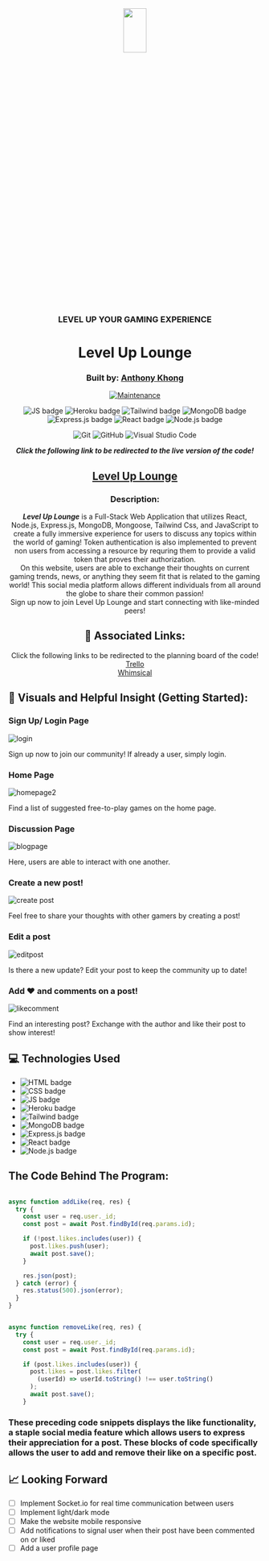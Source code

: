 <div align="center">
  
<img src="https://user-images.githubusercontent.com/116925227/232105248-9d013d14-7e46-4a74-a1f5-7e61e5ccadc9.png" width="30%" height="15%" />

### LEVEL UP YOUR GAMING EXPERIENCE

# Level Up Lounge

### Built by: **[Anthony Khong](https://www.linkedin.com/in/anthonykhong956/)**

[![Maintenance](https://img.shields.io/badge/Maintained%3F-yes-green.svg)](https://GitHub.com/Naereen/StrapDown.js/graphs/commit-activity)

![JS badge](https://img.shields.io/badge/JavaScript-323330?style=for-the-badge&logo=javascript&logoColor=F7DF1E)
![Heroku badge](https://img.shields.io/badge/Heroku-430098?style=for-the-badge&logo=heroku&logoColor=white)
![Tailwind badge](https://img.shields.io/badge/Tailwind_CSS-38B2AC?style=for-the-badge&logo=tailwind-css&logoColor=white)
![MongoDB badge](https://img.shields.io/badge/MongoDB-4EA94B?style=for-the-badge&logo=mongodb&logoColor=white)
![Express.js badge](https://img.shields.io/badge/Express.js-000000?style=for-the-badge&logo=express&logoColor=white)
![React badge](https://img.shields.io/badge/React-20232A?style=for-the-badge&logo=react&logoColor=61DAFB)
![Node.js badge](https://img.shields.io/badge/Node.js-339933?style=for-the-badge&logo=nodedotjs&logoColor=white)

![Git](https://img.shields.io/badge/GIT-E44C30?style=for-the-badge&logo=git&logoColor=white)
![GitHub](https://img.shields.io/badge/GitHub-100000?style=for-the-badge&logo=github&logoColor=white)
![Visual Studio Code](https://img.shields.io/badge/Visual_Studio_Code-0078D4?style=for-the-badge&logo=visual%20studio%20code&logoColor=white)

  
**_Click the following link to be redirected to the live version of the code!_**

## [Level Up Lounge](https://level-up-lounge.herokuapp.com/)

### Description:

  **_Level Up Lounge_** is a Full-Stack Web Application that utilizes React, Node.js, Express.js, MongoDB, Mongoose, Tailwind Css, and JavaScript to create a fully immersive experience for users to discuss any topics within the world of gaming! Token authentication is also implemented to prevent non users from accessing a resource by requring them to provide a valid token that proves their authorization.
<br />
On this website, users are able to exchange their thoughts on current gaming trends, news, or anything they seem fit that is related to the gaming world! This social media platform allows different individuals from all around the globe to share their common passion!
<br />
Sign up now to join Level Up Lounge and start connecting with like-minded peers!

## :link: Associated Links:

Click the following links to be redirected to the planning board of the code! 
<br />
[Trello](https://trello.com/b/dz8CgLXN/level-up-lounge-user-stories)
<br />
[Whimsical](https://whimsical.com/project-3-LGxmfKn8LX6w1NzJqdiH9w)
  
</div>

## :camera_flash: Visuals and Helpful Insight (Getting Started):

### Sign Up/ Login Page

![login](https://user-images.githubusercontent.com/116925227/233503742-c691439e-e997-455a-a124-c74214942fdc.gif)

Sign up now to join our community! If already a user, simply login.

### Home Page

![homepage2](https://user-images.githubusercontent.com/116925227/233504117-09f9b0b0-338d-47f6-886a-417ea033f9a9.gif)

Find a list of suggested free-to-play games on the home page.

### Discussion Page

![blogpage](https://user-images.githubusercontent.com/116925227/233504217-bcbc0c0c-f84f-4a56-b221-4e0495f21639.gif)

Here, users are able to interact with one another.

### Create a new post!

![create post](https://user-images.githubusercontent.com/116925227/233504261-93d6a8c7-f2cf-4c6d-abec-4ed7b3db8c48.gif)

Feel free to share your thoughts with other gamers by creating a post!

### Edit a post

![editpost](https://user-images.githubusercontent.com/116925227/233504816-bb3fe939-280f-4a3c-862e-430b022873ce.gif)

Is there a new update? Edit your post to keep the community up to date!

### Add :heart: and comments on a post!

![likecomment](https://user-images.githubusercontent.com/116925227/233504640-bf5f5321-ed5e-40d2-8eea-34ea9382f402.gif)

Find an interesting post? Exchange with the author and like their post to show interest!

## :computer: Technologies Used

- ![HTML badge](https://img.shields.io/badge/HTML5-E34F26?style=for-the-badge&logo=html5&logoColor=white)
- ![CSS badge](https://img.shields.io/badge/CSS3-1572B6?style=for-the-badge&logo=css3&logoColor=white)
- ![JS badge](https://img.shields.io/badge/JavaScript-323330?style=for-the-badge&logo=javascript&logoColor=F7DF1E)
- ![Heroku badge](https://img.shields.io/badge/Heroku-430098?style=for-the-badge&logo=heroku&logoColor=white)
- ![Tailwind badge](https://img.shields.io/badge/Tailwind_CSS-38B2AC?style=for-the-badge&logo=tailwind-css&logoColor=white)
- ![MongoDB badge](https://img.shields.io/badge/MongoDB-4EA94B?style=for-the-badge&logo=mongodb&logoColor=white)
- ![Express.js badge](https://img.shields.io/badge/Express.js-000000?style=for-the-badge&logo=express&logoColor=white)
- ![React badge](https://img.shields.io/badge/React-20232A?style=for-the-badge&logo=react&logoColor=61DAFB)
- ![Node.js badge](https://img.shields.io/badge/Node.js-339933?style=for-the-badge&logo=nodedotjs&logoColor=white)

## The Code Behind The Program:

```javascript

async function addLike(req, res) {
  try {
    const user = req.user._id;
    const post = await Post.findById(req.params.id);

    if (!post.likes.includes(user)) {
      post.likes.push(user);
      await post.save();
    }

    res.json(post);
  } catch (error) {
    res.status(500).json(error);
  }
}

```

```javascript

async function removeLike(req, res) {
  try {
    const user = req.user._id;
    const post = await Post.findById(req.params.id);

    if (post.likes.includes(user)) {
      post.likes = post.likes.filter(
        (userId) => userId.toString() !== user.toString()
      );
      await post.save();
    }

```

### These preceding code snippets displays the like functionality, a staple social media feature which allows users to express their appreciation for a post. These blocks of code specifically allows the user to add and remove their like on a specific post.

## :chart_with_upwards_trend: Looking Forward

- [ ] Implement Socket.io for real time communication between users
- [ ] Implement light/dark mode
- [ ] Make the website mobile responsive
- [ ] Add notifications to signal user when their post have been commented on or liked
- [ ] Add a user profile page
